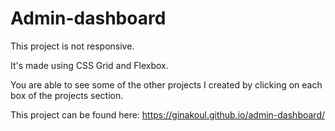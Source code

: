 # Admin-dashboard

This project is not responsive. 

It's made using CSS Grid and Flexbox.

You are able to see some of the other projects I created by clicking on each box of the projects section.

This project can be found here: https://ginakoul.github.io/admin-dashboard/